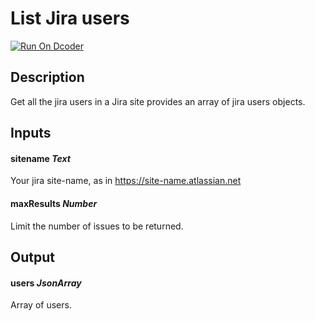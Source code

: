 # List Jira users
[![Run On Dcoder](https://static-content.dcoder.tech/dcoder-assets/run-on-dcoder.svg)](https://code.dcoder.tech/feed/block/60eec8fbbed59714a8336d24)

## Description
Get all the jira users in a Jira site provides an array of jira users objects.

## Inputs
#### **sitename**  *Text*
Your jira site-name, as in https://site-name.atlassian.net
#### **maxResults**  *Number*
Limit the number of issues to be returned.

## Output
#### **users**  *JsonArray*
Array of users.

